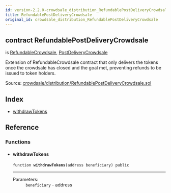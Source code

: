 ```yaml
---
id: version-2.2.0-crowdsale_distribution_RefundablePostDeliveryCrowdsale
title: RefundablePostDeliveryCrowdsale
original_id: crowdsale_distribution_RefundablePostDeliveryCrowdsale
---
```


<div class="contract-doc"><div class="contract"><h2 class="contract-header"><span class="contract-kind">contract</span> RefundablePostDeliveryCrowdsale</h2><p class="base-contracts"><span>is</span> <a href="crowdsale_distribution_RefundableCrowdsale.html">RefundableCrowdsale</a><span>, </span><a href="crowdsale_distribution_PostDeliveryCrowdsale.html">PostDeliveryCrowdsale</a></p><p class="description">Extension of RefundableCrowdsale contract that only delivers the tokens once the crowdsale has closed and the goal met, preventing refunds to be issued to token holders.</p><div class="source">Source: <a href="https://github.com/OpenZeppelin/zeppelin-solidity/blob/v2.2.0/contracts/crowdsale/distribution/RefundablePostDeliveryCrowdsale.sol" target="_blank">crowdsale/distribution/RefundablePostDeliveryCrowdsale.sol</a></div></div><div class="index"><h2>Index</h2><ul><li><a href="crowdsale_distribution_RefundablePostDeliveryCrowdsale.html#withdrawTokens">withdrawTokens</a></li></ul></div><div class="reference"><h2>Reference</h2><div class="functions"><h3>Functions</h3><ul><li><div class="item function"><span id="withdrawTokens" class="anchor-marker"></span><h4 class="name">withdrawTokens</h4><div class="body"><code class="signature">function <strong>withdrawTokens</strong><span>(address beneficiary) </span><span>public </span></code><hr/><dl><dt><span class="label-parameters">Parameters:</span></dt><dd><div><code>beneficiary</code> - address</div></dd></dl></div></div></li></ul></div></div></div>
